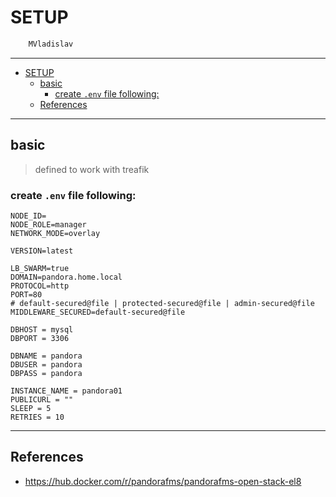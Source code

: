 # SETUP

```sh
    MVladislav
```

---

- [SETUP](#setup)
  - [basic](#basic)
    - [create `.env` file following:](#create-env-file-following)
  - [References](#references)

---

## basic

> defined to work with treafik

### create `.env` file following:

```env
NODE_ID=
NODE_ROLE=manager
NETWORK_MODE=overlay

VERSION=latest

LB_SWARM=true
DOMAIN=pandora.home.local
PROTOCOL=http
PORT=80
# default-secured@file | protected-secured@file | admin-secured@file
MIDDLEWARE_SECURED=default-secured@file

DBHOST = mysql
DBPORT = 3306

DBNAME = pandora
DBUSER = pandora
DBPASS = pandora

INSTANCE_NAME = pandora01
PUBLICURL = ""
SLEEP = 5
RETRIES = 10
```

---

## References

- <https://hub.docker.com/r/pandorafms/pandorafms-open-stack-el8>
